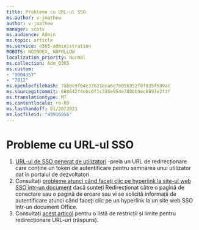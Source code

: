 ```yaml
---
title: Probleme cu URL-ul SSO
ms.author: v-jmathew
author: v-jmathew
manager: scotv
ms.audience: Admin
ms.topic: article
ms.service: o365-administration
ROBOTS: NOINDEX, NOFOLLOW
localization_priority: Normal
ms.collection: Adm_O365
ms.custom:
- "9004357"
- "7812"
ms.openlocfilehash: 7ab8c9f64e376218ca6c76056952f8f835f699ac
ms.sourcegitcommit: 688642f4ebc0f1c335e954e780bb9ec8893e2f3f
ms.translationtype: MT
ms.contentlocale: ro-RO
ms.lasthandoff: 01/20/2021
ms.locfileid: "49916956"
---
```

# <a name="sso-url-issues"></a>Probleme cu URL-ul SSO

1. [URL-ul de SSO generat de utilizatori](https://docs.microsoft.com/rest/api/apimanagement/2019-12-01/User/GenerateSsoUrl) -preia un URL de redirecționare care conține un token de autentificare pentru semnarea unui utilizator dat în portalul de dezvoltatori.
2. Consultați [probleme atunci când faceți clic pe hyperlink la site-ul web SSO într-un document](https://docs.microsoft.com/office/troubleshoot/office-suite-issues/click-hyperlink-to-sso-website) dacă sunteți Redirecționat către o pagină de conectare sau o pagină de eroare sau vi se solicită informații de autentificare atunci când faceți clic pe un hyperlink la un site web SSO într-un document Office.
3. Consultați [acest articol](https://docs.microsoft.com/azure/active-directory/develop/reply-url) pentru o listă de restricții și limite pentru redirecționare URL-uri (răspuns).
